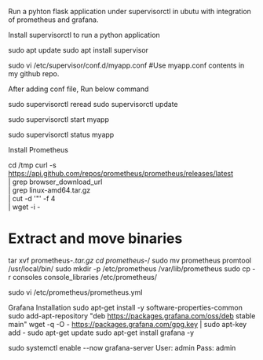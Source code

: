 Run a pyhton flask application under supervisorctl in ubutu with integration of prometheus and grafana.








Install supervisorctl to run a python application

sudo apt update
sudo apt install supervisor

sudo vi /etc/supervisor/conf.d/myapp.conf  #Use myapp.conf contents in my github repo.


After adding conf file, Run below command

sudo supervisorctl reread
sudo supervisorctl update

sudo supervisorctl start myapp

sudo supervisorctl status myapp

Install Prometheus

cd /tmp
curl -s https://api.github.com/repos/prometheus/prometheus/releases/latest \
  | grep browser_download_url \
  | grep linux-amd64.tar.gz \
  | cut -d '"' -f 4 \
  | wget -i -

# Extract and move binaries
tar xvf prometheus-*.tar.gz
cd prometheus-*/
sudo mv prometheus promtool /usr/local/bin/
sudo mkdir -p /etc/prometheus /var/lib/prometheus
sudo cp -r consoles console_libraries /etc/prometheus/


sudo vi /etc/prometheus/prometheus.yml












Grafana Installation
sudo apt-get install -y software-properties-common
sudo add-apt-repository "deb https://packages.grafana.com/oss/deb stable main"
wget -q -O - https://packages.grafana.com/gpg.key | sudo apt-key add -
sudo apt-get update
sudo apt-get install grafana -y


sudo systemctl enable --now grafana-server
User: admin
Pass: admin

